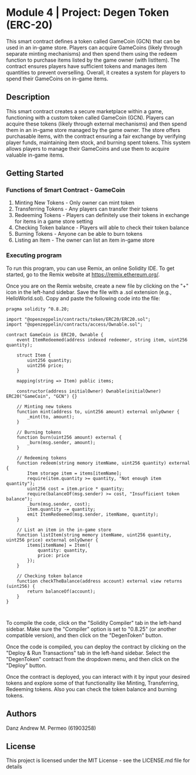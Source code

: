 # Module 4 | Project: Degen Token (ERC-20)

This smart contract defines a token called GameCoin (GCN) that can be used in an in-game store. Players can acquire GameCoins (likely through separate minting mechanisms) and then spend them using the redeem function to purchase items listed by the game owner (with listItem). The contract ensures players have sufficient tokens and manages item quantities to prevent overselling. Overall, it creates a system for players to spend their GameCoins on in-game items.

## Description

This smart contract creates a secure marketplace within a game, functioning with a custom token called GameCoin (GCN). Players can acquire these tokens (likely through external mechanisms) and then spend them in an in-game store managed by the game owner. The store offers purchasable items, with the contract ensuring a fair exchange by verifying player funds, maintaining item stock, and burning spent tokens. This system allows players to manage their GameCoins and use them to acquire valuable in-game items.
## Getting Started

### Functions of Smart Contract - GameCoin
1. Minting New Tokens - Only owner can mint token 
2. Transferring Tokens - Any players can transfer their tokens
3. Redeeming Tokens - Players can definitely use their tokens in exchange for items in a game store setting
4. Checking Token balance - Players will able to check their token balance
5. Burning Tokens - Anyone can be able to burn tokens
6. Listing an Item - The owner can list an item in-game store

### Executing program

To run this program, you can use Remix, an online Solidity IDE. To get started, go to the Remix website at https://remix.ethereum.org/.

Once you are on the Remix website, create a new file by clicking on the "+" icon in the left-hand sidebar. Save the file with a .sol extension (e.g., HelloWorld.sol). Copy and paste the following code into the file:

```
pragma solidity ^0.8.20;

import "@openzeppelin/contracts/token/ERC20/ERC20.sol";
import "@openzeppelin/contracts/access/Ownable.sol";

contract GameCoin is ERC20, Ownable {
    event ItemRedeemed(address indexed redeemer, string item, uint256 quantity);

    struct Item {
        uint256 quantity;
        uint256 price;
    }

    mapping(string => Item) public items;

    constructor(address initialOwner) Ownable(initialOwner) ERC20("GameCoin", "GCN") {}

    // Minting new tokens
    function mint(address to, uint256 amount) external onlyOwner {
        _mint(to, amount);
    }

    // Burning tokens
    function burn(uint256 amount) external {
        _burn(msg.sender, amount);
    }

    // Redeeming tokens
    function redeem(string memory itemName, uint256 quantity) external {
        Item storage item = items[itemName];
        require(item.quantity >= quantity, "Not enough item quantity");
        uint256 cost = item.price * quantity;
        require(balanceOf(msg.sender) >= cost, "Insufficient token balance");
        _burn(msg.sender, cost);
        item.quantity -= quantity;
        emit ItemRedeemed(msg.sender, itemName, quantity);
    }

    // List an item in the in-game store
    function listItem(string memory itemName, uint256 quantity, uint256 price) external onlyOwner {
        items[itemName] = Item({
            quantity: quantity,
            price: price
        });
    }

    // Checking token balance
    function checkTheBalance(address account) external view returns (uint256) {
        return balanceOf(account);
    }
}



```

To compile the code, click on the "Solidity Compiler" tab in the left-hand sidebar. Make sure the "Compiler" option is set to "0.8.25" (or another compatible version), and then click on the "DegenToken" button.

Once the code is compiled, you can deploy the contract by clicking on the "Deploy & Run Transactions" tab in the left-hand sidebar. Select the "DegenToken" contract from the dropdown menu, and then click on the "Deploy" button.

Once the contract is deployed, you can interact with it by input your desired tokens and explore some of that functionality like Minting, Transferring, Redeeming tokens. Also you can check the token balance and burning tokens.

## Authors

Danz Andrew M. Permeo (61903258)


## License

This project is licensed under the MIT License - see the LICENSE.md file for details
